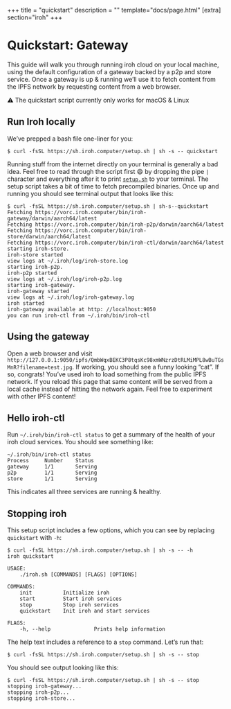 +++
title = "quickstart"
description = ""
template="docs/page.html"
[extra]
section="iroh"
+++

# Quickstart: Gateway

This guide will walk you through running iroh cloud on your local machine, using the default configuration of a gateway backed by a p2p and store service. Once a gateway is up & running we’ll use it to fetch content from the IPFS network by requesting content from a web browser.

<aside class="px-5 py-10 block border rounded">
⚠️ The quickstart script currently only works for macOS & Linux
</aside>

## Run Iroh locally

We’ve prepped a bash file one-liner for you:

```
$ curl -fsSL https://sh.iroh.computer/setup.sh | sh -s -- quickstart
```

Running stuff from the internet directly on your terminal is generally a bad idea. Feel free to read through the script first 😄 by dropping the pipe `|` character and everything after it to print [`setup.sh`](https://sh.iroh.computer/setup.sh) to your terminal. The setup script takes a bit of time to fetch precompiled binaries. Once up and running you should see terminal output that looks like this:

```
$ curl -fsSL https://sh.iroh.computer/setup.sh | sh-s--quickstart
Fetching https://vorc.iroh.computer/bin/iroh-gateway/darwin/aarch64/latest
Fetching https://vorc.iroh.computer/bin/iroh-p2p/darwin/aarch64/latest
Fetching https://vorc.iroh.computer/bin/iroh-store/darwin/aarch64/latest
Fetching https://vorc.iroh.computer/bin/iroh-ctl/darwin/aarch64/latest
starting iroh-store.
iroh-store started
view logs at ~/.iroh/log/iroh-store.log
starting iroh-p2p.
iroh-p2p started
view logs at ~/.iroh/log/iroh-p2p.log
starting iroh-gateway.
iroh-gateway started
view logs at ~/.iroh/log/iroh-gateway.log
iroh started
iroh-gateway available at http: //localhost:9050
you can run iroh-ctl from ~/.iroh/bin/iroh-ctl
```

## Using the gateway

Open a web browser and visit `http://127.0.0.1:9050/ipfs/QmbWqxBEKC3P8tqsKc98xmWNzrzDtRLMiMPL8wBuTGsMnR?filename=test.jpg`. If working, you should see a funny looking “cat”. If so, congrats! You’ve used iroh to load something from the public IPFS network. If you reload this page that same content will be served from a local cache instead of hitting the network again. Feel free to experiment with other IPFS content!

## Hello iroh-ctl

Run `~/.iroh/bin/iroh-ctl status` to get a summary of the health of your iroh cloud services. You should see something like:

```
~/.iroh/bin/iroh-ctl status
Process     Number    Status
gateway     1/1       Serving
p2p         1/1       Serving
store       1/1       Serving
```

This indicates all three services are running & healthy.

## Stopping iroh

This setup script includes a few options, which you can see by replacing `quickstart` with `-h`:

```
$ curl -fsSL https://sh.iroh.computer/setup.sh | sh -s -- -h
iroh quickstart

USAGE:
    ./iroh.sh [COMMANDS] [FLAGS] [OPTIONS]

COMMANDS:
    init          Initialize iroh
    start         Start iroh services
    stop          Stop iroh services
    quickstart    Init iroh and start services

FLAGS:
    -h, --help              Prints help information
```

The help text includes a reference to a `stop` command. Let’s run that:

```
$ curl -fsSL https://sh.iroh.computer/setup.sh | sh -s -- stop
```

You should see output looking like this:

```
$ curl -fsSL https://sh.iroh.computer/setup.sh | sh -s -- stop
stopping iroh-gateway...
stopping iroh-p2p...
stopping iroh-store...
```
